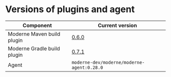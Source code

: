 # Versions of plugins and agent

| Component                   | Current version                                                                               |
| --------------------------- | --------------------------------------------------------------------------------------------- |
| Moderne Maven build plugin  | [0.6.0](https://search.maven.org/artifact/io.moderne/moderne-maven-plugin/0.6.0/maven-plugin) |
| Moderne Gradle build plugin | [0.7.1](https://plugins.gradle.org/plugin/io.moderne.rewrite)                                 |
| Agent                       | `moderne-dev/moderne/moderne-agent:0.28.0`                                                    |
